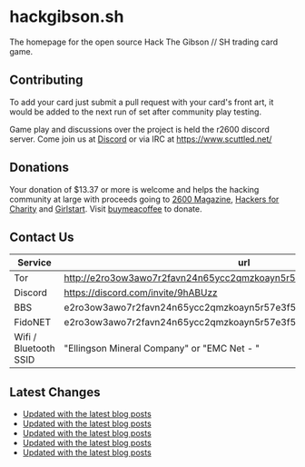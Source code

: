 # hackgibson.sh
The homepage for the open source Hack The Gibson // SH trading card game.


## Contributing

To add your card just submit a pull request with your card's front art, it would be added to the next run of set after community play testing.

Game play and discussions over the project is held the r2600 discord server. Come join us at [Discord](https://discord.com/invite/9hABUzz) or via IRC at https://www.scuttled.net/


## Donations

Your donation of $13.37 or more is welcome and helps the hacking community at large with proceeds going to [2600 Magazine](https://2600.com/), [Hackers for Charity](https://hackersforcharity.org) and [Girlstart](https://girlstart.org).  Visit [buymeacoffee](https://www.buymeacoffee.com/hackgibson.sh) to donate.


## Contact Us

Service | url
-|-
Tor | http://e2ro3ow3awo7r2favn24n65ycc2qmzkoayn5r57e3f56nvjwdcgg32ad.onion
Discord | https://discord.com/invite/9hABUzz
BBS | e2ro3ow3awo7r2favn24n65ycc2qmzkoayn5r57e3f56nvjwdcgg32ad.onion:23
FidoNET | e2ro3ow3awo7r2favn24n65ycc2qmzkoayn5r57e3f56nvjwdcgg32ad.onion:24554
Wifi / Bluetooth SSID | "Ellingson Mineral Company" or "EMC Net - <fidonet address>"

## Latest Changes
<!-- BLOG-POST-LIST:START -->
- [Updated with the latest blog posts](https://github.com/DFW2600/hackgibson.sh/commit/f90bc2f249f7b76b2819a0473ba7ad05f5b3da9f)
- [Updated with the latest blog posts](https://github.com/DFW2600/hackgibson.sh/commit/b7d2329362f8774278d0d44dda5998fe2f563425)
- [Updated with the latest blog posts](https://github.com/DFW2600/hackgibson.sh/commit/a21cfc85084524be6864c1b14957ff318fc6c57f)
- [Updated with the latest blog posts](https://github.com/DFW2600/hackgibson.sh/commit/7e87c27082a2c9c0a5e290246ee34b85ca3398bf)
- [Updated with the latest blog posts](https://github.com/DFW2600/hackgibson.sh/commit/98e8ab1b3f1d56936235ec1f5135c493d168e173)
<!-- BLOG-POST-LIST:END -->
